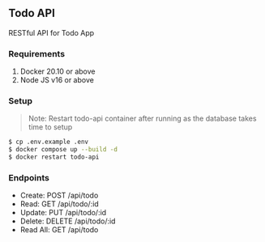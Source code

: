 ## Todo API

RESTful API for Todo App

### Requirements
1. Docker 20.10 or above
2. Node JS v16 or above

### Setup

> Note: Restart todo-api container after running as the database takes time to setup

```bash
$ cp .env.example .env
$ docker compose up --build -d
$ docker restart todo-api
```

### Endpoints

* Create: POST /api/todo
* Read: GET /api/todo/:id
* Update: PUT /api/todo/:id
* Delete: DELETE /api/todo/:id
* Read All: GET /api/todo
